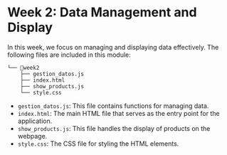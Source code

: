 
# Week 2: Data Management and Display

In this week, we focus on managing and displaying data effectively. The following files are included in this module:



```
└── 📁week2
    ├── gestion_datos.js
    ├── index.html
    ├── show_products.js
    └── style.css
```

- `gestion_datos.js`: This file contains functions for managing data.
- `index.html`: The main HTML file that serves as the entry point for the application.
- `show_products.js`: This file handles the display of products on the webpage.
- `style.css`: The CSS file for styling the HTML elements.